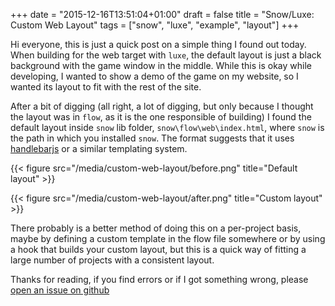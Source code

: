 +++
date = "2015-12-16T13:51:04+01:00"
draft = false
title = "Snow/Luxe: Custom Web Layout"
tags = ["snow", "luxe", "example", "layout"]
+++

Hi everyone, this is just a quick post on a simple thing I found out today.
When building for the web target with `luxe`, the default layout is just a black background with the game window in the middle.
While this is okay while developing, I wanted to show a demo of the game on my website, so I wanted its layout to fit with the rest of the site.  

After a bit of digging (all right, a lot of digging, but only because I thought the layout was in `flow`, as it is the one responsible of building)
I found the default layout inside `snow` lib folder, `snow\flow\web\index.html`, where `snow` is the path in which you installed `snow`.
The format suggests that it uses [handlebarjs](http://handlebarsjs.com/) or a similar templating system.  

{{< figure src="/media/custom-web-layout/before.png" title="Default layout" >}}

{{< figure src="/media/custom-web-layout/after.png" title="Custom layout" >}}

There probably is a better method of doing this on a per-project basis, maybe by defining a custom template in the flow file somewhere or by using
 a hook that builds your custom layout, but this is a quick way of fitting a large number of projects with a consistent layout.

 Thanks for reading, if you find errors or if I got something wrong, please [open an issue on github](https://github.com/stisa/stisa.github.io)